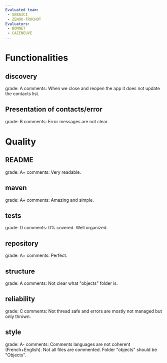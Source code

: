 ```yaml
---
Evaluated team:
 - SEBAICI
 - ZENOU-TRUCHOT
Evaluators: 
 - BONNET
 - CAZENEUVE
...
```


# Functionalities

## discovery
<!-- Connection and contact discovery phase -->
grade: A
comments: When we close and reopen the app it does not update the contacts list.

## Presentation of contacts/error
<!-- How readable and user friendly is the presented output. -->
grade: B
comments: Error messages are not clear.



# Quality

## README
<!-- Presence and completeness of the README -->
grade: A+
comments: Very readable.


## maven
<!-- Does the project compiles and run based on the `pom.xml` file only. -->
grade: A+
comments: Amazing and simple.


## tests
<!-- Proportion of the code covered by the tests. Are the tests sensible, correct and well organized -->
grade: D
comments: 0% covered. Well organized.


## repository
<!-- Structure of the git repository (directories, gitignore, presence of undesired files) -->
grade: A+
comments: Perfect. 


## structure
<!-- Structure of the code into sensible and independent packages -->
grade: A
comments: Not clear what "objects" folder is.


## reliability
<!-- Thread safety and error handling -->
grade: C
comments: Not thread safe and errors are mostly not managed but only thrown.


## style
<!-- Variable naming, indentation, comments, ... -->
grade: A-
comments: Comments languages are not coherent (French+English). Not all files are commented. Folder "objects" should be "Objects".
